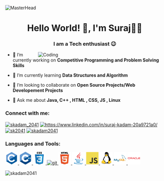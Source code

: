 ![MasterHead](https://wallpaperaccess.com/full/1424893.jpg)
<h1 align="center">Hello World! 👋, I'm Suraj👨‍💻</h1>
<h3 align="center">I am a Tech enthusiast 😉</h3>
<img align="right" alt="Coding" width="400" src="https://code.ankitpathshala.com/wp-content/uploads/2020/12/homeAvatar.gif">



- 🔭 I’m currently working on **Competitive Programming and Problem Solving Skills**

- 🌱 I’m currently learning **Data Structures and Algorithm**

- 👯 I’m looking to collaborate on **Open Source Projects/Web Developement Projects**

- 💬 Ask me about **Java, C++ , HTML , CSS, JS , Linux**

<h3 align="left">Connect with me:</h3>
<p align="left">
<a href="https://twitter.com/skadam_2041" target="blank"><img align="center" src="https://raw.githubusercontent.com/rahuldkjain/github-profile-readme-generator/master/src/images/icons/Social/twitter.svg" alt="skadam_2041" height="30" width="40" /></a>
<a href="https://linkedin.com/in/https://www.linkedin.com/in/suraj-kadam-20a9721a0/" target="blank"><img align="center" src="https://raw.githubusercontent.com/rahuldkjain/github-profile-readme-generator/master/src/images/icons/Social/linked-in-alt.svg" alt="https://www.linkedin.com/in/suraj-kadam-20a9721a0/" height="30" width="40" /></a>
<a href="https://www.codechef.com/users/sk2041" target="blank"><img align="center" src="https://cdn.jsdelivr.net/npm/simple-icons@3.1.0/icons/codechef.svg" alt="sk2041" height="30" width="40" /></a>
<a href="https://www.leetcode.com/skadam2041" target="blank"><img align="center" src="https://raw.githubusercontent.com/rahuldkjain/github-profile-readme-generator/master/src/images/icons/Social/leet-code.svg" alt="skadam2041" height="30" width="40" /></a>
</p>

<h3 align="left">Languages and Tools:</h3>
<p align="left"> <a href="https://www.cprogramming.com/" target="_blank" rel="noreferrer"> <img src="https://raw.githubusercontent.com/devicons/devicon/master/icons/c/c-original.svg" alt="c" width="40" height="40"/> </a> <a href="https://www.w3schools.com/cpp/" target="_blank" rel="noreferrer"> <img src="https://raw.githubusercontent.com/devicons/devicon/master/icons/cplusplus/cplusplus-original.svg" alt="cplusplus" width="40" height="40"/> </a> <a href="https://www.w3schools.com/css/" target="_blank" rel="noreferrer"> <img src="https://raw.githubusercontent.com/devicons/devicon/master/icons/css3/css3-original-wordmark.svg" alt="css3" width="40" height="40"/> </a> <a href="https://git-scm.com/" target="_blank" rel="noreferrer"> <img src="https://www.vectorlogo.zone/logos/git-scm/git-scm-icon.svg" alt="git" width="40" height="40"/> </a> <a href="https://www.w3.org/html/" target="_blank" rel="noreferrer"> <img src="https://raw.githubusercontent.com/devicons/devicon/master/icons/html5/html5-original-wordmark.svg" alt="html5" width="40" height="40"/> </a> <a href="https://www.java.com" target="_blank" rel="noreferrer"> <img src="https://raw.githubusercontent.com/devicons/devicon/master/icons/java/java-original.svg" alt="java" width="40" height="40"/> </a> <a href="https://developer.mozilla.org/en-US/docs/Web/JavaScript" target="_blank" rel="noreferrer"> <img src="https://raw.githubusercontent.com/devicons/devicon/master/icons/javascript/javascript-original.svg" alt="javascript" width="40" height="40"/> </a> <a href="https://www.linux.org/" target="_blank" rel="noreferrer"> <img src="https://raw.githubusercontent.com/devicons/devicon/master/icons/linux/linux-original.svg" alt="linux" width="40" height="40"/> </a> <a href="https://www.mysql.com/" target="_blank" rel="noreferrer"> <img src="https://raw.githubusercontent.com/devicons/devicon/master/icons/mysql/mysql-original-wordmark.svg" alt="mysql" width="40" height="40"/> </a> <a href="https://www.oracle.com/" target="_blank" rel="noreferrer"> <img src="https://raw.githubusercontent.com/devicons/devicon/master/icons/oracle/oracle-original.svg" alt="oracle" width="40" height="40"/> </a> </p>

<!-- <p><img align="left" src="https://github-readme-stats.vercel.app/api/top-langs?username=skadam2041&show_icons=true&locale=en&layout=compact" alt="skadam2041" /></p> -->

<!-- <p>&nbsp;<img align="center" src="https://github-readme-stats.vercel.app/api?username=skadam2041&show_icons=true&locale=en" alt="skadam2041" /></p> -->

<p><img align="center" src="https://github-readme-streak-stats.herokuapp.com/?user=skadam2041&" alt="skadam2041" /></p>

